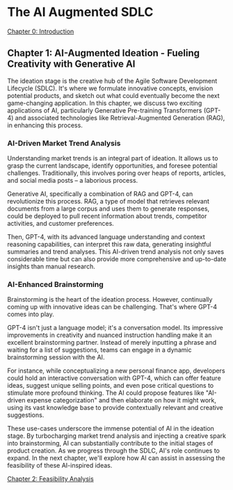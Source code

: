 # The AI Augmented SDLC

[Chapter 0: Introduction](index.md)
## Chapter 1: AI-Augmented Ideation - Fueling Creativity with Generative AI

The ideation stage is the creative hub of the Agile Software Development Lifecycle (SDLC). It's where we formulate innovative concepts, envision potential products, and sketch out what could eventually become the next game-changing application. In this chapter, we discuss two exciting applications of AI, particularly Generative Pre-training Transformers (GPT-4) and associated technologies like Retrieval-Augmented Generation (RAG), in enhancing this process.

### AI-Driven Market Trend Analysis

Understanding market trends is an integral part of ideation. It allows us to grasp the current landscape, identify opportunities, and foresee potential challenges. Traditionally, this involves poring over heaps of reports, articles, and social media posts – a laborious process.

Generative AI, specifically a combination of RAG and GPT-4, can revolutionize this process. RAG, a type of model that retrieves relevant documents from a large corpus and uses them to generate responses, could be deployed to pull recent information about trends, competitor activities, and customer preferences. 

Then, GPT-4, with its advanced language understanding and context reasoning capabilities, can interpret this raw data, generating insightful summaries and trend analyses. This AI-driven trend analysis not only saves considerable time but can also provide more comprehensive and up-to-date insights than manual research.

### AI-Enhanced Brainstorming

Brainstorming is the heart of the ideation process. However, continually coming up with innovative ideas can be challenging. That's where GPT-4 comes into play. 

GPT-4 isn't just a language model; it's a conversation model. Its impressive improvements in creativity and nuanced instruction handling make it an excellent brainstorming partner. Instead of merely inputting a phrase and waiting for a list of suggestions, teams can engage in a dynamic brainstorming session with the AI.

For instance, while conceptualizing a new personal finance app, developers could hold an interactive conversation with GPT-4, which can offer feature ideas, suggest unique selling points, and even pose critical questions to stimulate more profound thinking. The AI could propose features like "AI-driven expense categorization" and then elaborate on how it might work, using its vast knowledge base to provide contextually relevant and creative suggestions.

These use-cases underscore the immense potential of AI in the ideation stage. By turbocharging market trend analysis and injecting a creative spark into brainstorming, AI can substantially contribute to the initial stages of product creation. As we progress through the SDLC, AI's role continues to expand. In the next chapter, we'll explore how AI can assist in assessing the feasibility of these AI-inspired ideas.

[Chapter 2: Feasibility Analysis](Chapter2.md)
